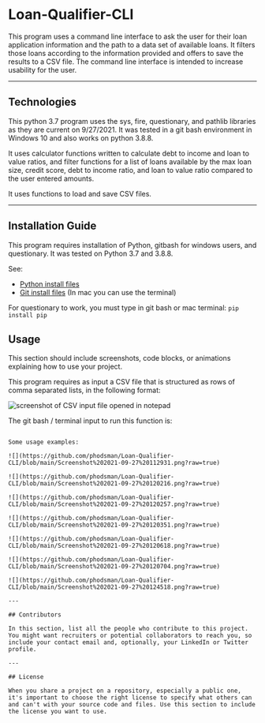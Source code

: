# Loan-Qualifier-CLI
This program uses a command line interface to ask the user for their loan application information and the path to a data set of available loans. It filters those loans according to the information provided and offers to save the results to a CSV file. The command line interface is intended to increase usability for the user.

---

## Technologies

This python 3.7 program uses the sys, fire, questionary, and pathlib libraries as they are current on 9/27/2021. It was tested in a git bash environment in Windows 10 and also works on python 3.8.8. 

It uses calculator functions written to calculate debt to income and loan to value ratios, and filter functions for a list of loans available by the max loan size, credit score, debt to income ratio, and loan to value ratio compared to the user entered amounts.

It uses functions to load and save CSV files.

---

## Installation Guide

This program requires installation of Python, gitbash for windows users, and questionary. It was tested on Python 3.7 and 3.8.8.

See:
- [Python install files](https://www.python.org/downloads/)
- [Git install files](https://git-scm.com/downloads) (In mac you can use the terminal)

For questionary to work, you must type in git bash or mac terminal:
```pip install pip```


## Usage

This section should include screenshots, code blocks, or animations explaining how to use your project.

This program requires as input a CSV file that is structured as rows of comma separated lists, in the following format:

![screenshot of CSV input file opened in notepad]()

The git bash / terminal input to run this function is:

``` $ python app.py

Some usage examples:

![](https://github.com/phodsman/Loan-Qualifier-CLI/blob/main/Screenshot%202021-09-27%20112931.png?raw=true)

![](https://github.com/phodsman/Loan-Qualifier-CLI/blob/main/Screenshot%202021-09-27%20120216.png?raw=true)

![](https://github.com/phodsman/Loan-Qualifier-CLI/blob/main/Screenshot%202021-09-27%20120257.png?raw=true)

![](https://github.com/phodsman/Loan-Qualifier-CLI/blob/main/Screenshot%202021-09-27%20120351.png?raw=true)

![](https://github.com/phodsman/Loan-Qualifier-CLI/blob/main/Screenshot%202021-09-27%20120618.png?raw=true)

![](https://github.com/phodsman/Loan-Qualifier-CLI/blob/main/Screenshot%202021-09-27%20120704.png?raw=true)

![](https://github.com/phodsman/Loan-Qualifier-CLI/blob/main/Screenshot%202021-09-27%20124518.png?raw=true)

---

## Contributors

In this section, list all the people who contribute to this project. You might want recruiters or potential collaborators to reach you, so include your contact email and, optionally, your LinkedIn or Twitter profile.

---

## License

When you share a project on a repository, especially a public one, it's important to choose the right license to specify what others can and can't with your source code and files. Use this section to include the license you want to use.